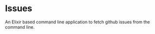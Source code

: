 Issues
======

An Elixir based command line application to fetch github issues from the command line.
